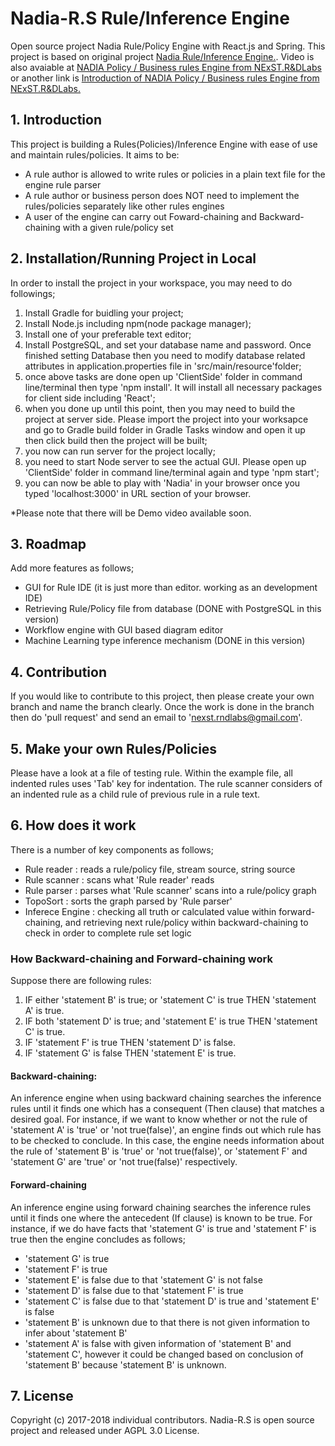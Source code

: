 # Nadia-R.S Rule/Inference Engine
Open source project Nadia Rule/Policy Engine with React.js and Spring.
This project is based on original project [Nadia Rule/Inference Engine.](https://github.com/DeanLee77/Nadia).
Video is also avaiable at [NADIA Policy / Business rules Engine from NExST.R&DLabs](https://youtu.be/xyWjscJ3LxI) or another link is [ Introduction of NADIA Policy / Business rules Engine from NExST.R&DLabs.](https://youtu.be/O-itMgYHRvc)

## 1. Introduction
This project is building a Rules(Policies)/Inference Engine with ease of use and maintain rules/policies. It aims to be:

* A rule author is allowed to write rules or policies in a plain text file for the engine rule parser
* A rule author or business person does NOT need to implement the rules/policies separately like other rules engines
* A user of the engine can carry out Foward-chaining and Backward-chaining with a given rule/policy set

## 2. Installation/Running Project in Local
In order to install the project in your workspace, you may need to do followings;
 1. Install Gradle for buidling your project;
 2. Install Node.js including npm(node package manager);
 3. Install one of your preferable text editor;
 4. Install PostgreSQL, and set your database name and password. Once finished setting Database then you need to modify database related attributes in application.properties file in 'src/main/resource'folder;
 5. once above tasks are done open up 'ClientSide' folder in command line/terminal then type 'npm install'. It will install all necessary packages for client side including 'React';
 6. when you done up until this point, then you may need to build the project at server side. Please import the project into your worksapce and go to Gradle build folder in Gradle Tasks window and open it up then click build then the project will be built;
 7. you now can run server for the project locally;
 8. you need to start Node server to see the actual GUI. Please open up 'ClientSide' folder in command line/terminal again and type 'npm start';
 9. you can now be able to play with 'Nadia' in your browser once you typed 'localhost:3000' in URL section of your browser.
 
 *Please note that there will be Demo video available soon.
## 3. Roadmap
Add more features as follows;

* GUI for Rule IDE (it is just more than editor. working as an development IDE)
* Retrieving Rule/Policy file from database (DONE with PostgreSQL in this version)
* Workflow engine with GUI based diagram editor 
* Machine Learning type inference mechanism (DONE in this version)

## 4. Contribution
If you would like to contribute to this project, then please create your own branch and name the branch clearly. Once the work is done in the branch then do 'pull request' and send an email to 'nexst.rndlabs@gmail.com'.

## 5. Make your own Rules/Policies
Please have a look at a file of testing rule. Within the example file, all indented rules uses 'Tab' key for indentation. The rule scanner considers of an indented rule as a child rule of previous rule in a rule text.

## 6. How does it work
There is a number of key components as follows;

* Rule reader     : reads a rule/policy file, stream source, string source
* Rule scanner    : scans what 'Rule reader' reads
* Rule parser     : parses what 'Rule scanner' scans into a rule/policy graph
* TopoSort        : sorts the graph parsed by 'Rule parser'
* Inferece Engine : checking all truth or calculated value within forward-chaining, and retrieving next rule/policy within backward-chaining to check in order to complete rule set logic

### How Backward-chaining and Forward-chaining work
Suppose there are following rules:


1. IF either 
      'statement B' is true; or 
      'statement C' is true 
   THEN 
      'statement A' is true.
2. IF  both
      'statement D' is true; and 
      'statement E' is true 
   THEN 
      'statement C' is true.
3. IF 
      'statement F' is true 
   THEN 
      'statement D' is false.
4. IF 
      'statement G' is false 
   THEN 
      'statement E' is true.

#### Backward-chaining:
An inference engine when using backward chaining searches the inference rules until it finds one which has a consequent (Then clause) that matches a desired goal. For instance, if we want to know whether or not the rule of 'statement A' is 'true' or 'not true(false)', an engine finds out which rule has to be checked to conclude. In this case, the engine needs information about the rule of 'statement B' is 'true' or 'not true(false)', or 'statement F' and 'statement G' are 'true' or 'not true(false)' respectively.

#### Forward-chaining
An inference engine using forward chaining searches the inference rules until it finds one where the antecedent (If clause) is known to be true. For instance, if we do have facts that 'statement G' is true and 'statement F' is true then the engine concludes as follows;
* 'statement G' is true
* 'statement F' is true
* 'statement E' is false due to that 'statement G' is not false
* 'statement D' is false due to that 'statement F' is true
* 'statement C' is false due to that 'statement D' is true and 'statement E' is false
* 'statement B' is unknown due to that there is not given information to infer about 'statement B'
* 'statement A' is false with given information of 'statement B' and 'statement C', however it could be changed based on conclusion  of 'statement B' because 'statement B' is unknown.

## 7. License
Copyright (c) 2017-2018 individual contributors.
Nadia-R.S is open source project and released under AGPL 3.0 License.
